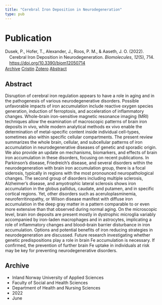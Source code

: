 ```yaml
---
title: "Cerebral Iron Deposition in Neurodegeneration"
type: pub
---
```

<h1>Publication</h1>
<article id="csl-bib-container-5XVRKK7E" class="csl-bib-container">
  <div class="csl-bib-body" style="line-height: 1.35; padding-left: 1em; text-indent:-1em;">
  <div class="csl-entry">Dusek, P., Hofer, T., Alexander, J., Roos, P. M., &amp; Aaseth, J. O. (2022). Cerebral Iron Deposition in Neurodegeneration. <i>Biomolecules</i>, <i>12</i>(5), 714. <a href="https://doi.org/10.3390/biom12050714">https://doi.org/10.3390/biom12050714</a></div>
</div>
  <div class="csl-bib-buttons">
    <a href="#taxonomy-article-5XVRKK7E" class="csl-bib-button">Archive</a>
    <a href="https://app.cristin.no/results/show.jsf?id=2028777" alt="Cristin URL" class="csl-bib-button">Cristin</a>
    <a href="http://zotero.org/groups/5022929/items/5XVRKK7E" alt="Zotero URL" class="csl-bib-button">Zotero</a>
    <a href="#abstract-article-5XVRKK7E" class="csl-bib-button">Abstract</a>
  </div>
  <div id="csl-bib-meta-container-5XVRKK7E"></div>
</article>
<div id="csl-bib-meta-5XVRKK7E" class="csl-bib-meta">
  <article id="abstract-article-5XVRKK7E" class="abstract-article">
    <h1>Abstract</h1>
    Disruption of cerebral iron regulation appears to have a role in aging and in the pathogenesis of various neurodegenerative disorders. Possible unfavorable impacts of iron accumulation include reactive oxygen species generation, induction of ferroptosis, and acceleration of inflammatory changes. Whole-brain iron-sensitive magnetic resonance imaging (MRI) techniques allow the examination of macroscopic patterns of brain iron deposits in vivo, while modern analytical methods ex vivo enable the determination of metal-specific content inside individual cell-types, sometimes also within specific cellular compartments. The present review summarizes the whole brain, cellular, and subcellular patterns of iron accumulation in neurodegenerative diseases of genetic and sporadic origin. We also provide an update on mechanisms, biomarkers, and effects of brain iron accumulation in these disorders, focusing on recent publications. In Parkinson’s disease, Friedreich’s disease, and several disorders within the neurodegeneration with brain iron accumulation group, there is a focal siderosis, typically in regions with the most pronounced neuropathological changes. The second group of disorders including multiple sclerosis, Alzheimer’s disease, and amyotrophic lateral sclerosis shows iron accumulation in the globus pallidus, caudate, and putamen, and in specific cortical regions. Yet, other disorders such as aceruloplasminemia, neuroferritinopathy, or Wilson disease manifest with diffuse iron accumulation in the deep gray matter in a pattern comparable to or even more extensive than that observed during normal aging. On the microscopic level, brain iron deposits are present mostly in dystrophic microglia variably accompanied by iron-laden macrophages and in astrocytes, implicating a role of inflammatory changes and blood–brain barrier disturbance in iron accumulation. Options and potential benefits of iron reducing strategies in neurodegeneration are discussed. Future research investigating whether genetic predispositions play a role in brain Fe accumulation is necessary. If confirmed, the prevention of further brain Fe uptake in individuals at risk may be key for preventing neurodegenerative disorders.
  </article>
  <article id="taxonomy-article-5XVRKK7E" class="taxonomy-article">
    <h1>Archive</h1>
    <ul>
      <li>Inland Norway University of Applied Sciences</li>
      <li>Faculty of Social and Health Sciences</li>
      <li>Department of Health and Nursing Sciences</li>
      <li>2022</li>
      <li>June</li>
    </ul>
  </article>
</div>
